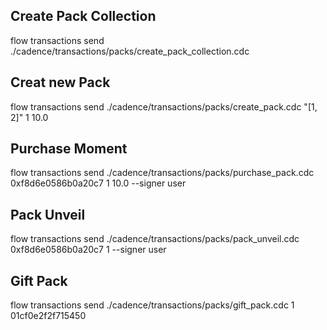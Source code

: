 ## Create Pack Collection

flow transactions send ./cadence/transactions/packs/create_pack_collection.cdc

## Creat new Pack

flow transactions send ./cadence/transactions/packs/create_pack.cdc "[1, 2]" 1 10.0

## Purchase Moment

flow transactions send ./cadence/transactions/packs/purchase_pack.cdc 0xf8d6e0586b0a20c7 1 10.0 --signer user

## Pack Unveil

flow transactions send ./cadence/transactions/packs/pack_unveil.cdc 0xf8d6e0586b0a20c7 1 --signer user

## Gift Pack

flow transactions send ./cadence/transactions/packs/gift_pack.cdc 1 01cf0e2f2f715450